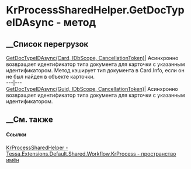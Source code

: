 # KrProcessSharedHelper.GetDocTypeIDAsync - метод
##  __Список перегрузок
[GetDocTypeIDAsync(Card, IDbScope,
CancellationToken)](M_Tessa_Extensions_Default_Shared_Workflow_KrProcess_KrProcessSharedHelper_GetDocTypeIDAsync_1.htm)|
Асинхронно возвращает идентификатор типа документа для карточки с указанным
идентификатором. Метод кэширует тип документа в Card.Info, если он не был
найден в объекте карточки.  
---|---  
[GetDocTypeIDAsync(Guid, IDbScope,
CancellationToken)](M_Tessa_Extensions_Default_Shared_Workflow_KrProcess_KrProcessSharedHelper_GetDocTypeIDAsync.htm)|
Асинхронно возвращает идентификатор типа документа для карточки с указанным
идентификатором.  
## __См. также
#### Ссылки
[KrProcessSharedHelper -
](T_Tessa_Extensions_Default_Shared_Workflow_KrProcess_KrProcessSharedHelper.htm)
[Tessa.Extensions.Default.Shared.Workflow.KrProcess - пространство
имён](N_Tessa_Extensions_Default_Shared_Workflow_KrProcess.htm)
